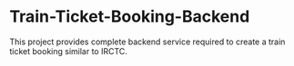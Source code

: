 # Train-Ticket-Booking-Backend
 This project provides complete backend service required to create a train ticket booking similar to IRCTC.

